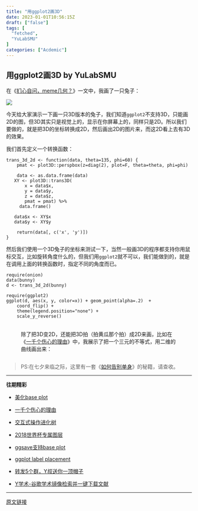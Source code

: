 ```yaml
---
title: "用ggplot2画3D"
date: 2023-01-01T10:56:15Z
draft: ["false"]
tags: [
  "fetched",
  "YuLabSMU"
]
categories: ["Acdemic"]
---
```

用ggplot2画3D by YuLabSMU
------
<div><section data-tools="新媒体管家" data-label="powered by xmt.cn"></section><section><p>在《<a href="http://mp.weixin.qq.com/s?__biz=MzI5NjUyNzkxMg==&amp;mid=2247485721&amp;idx=1&amp;sn=8a3ec024c2cdd455d815ef3ebd15bec2&amp;scene=21#wechat_redirect">扪心自问，meme几何？</a>》一文中，我画了一只兔子：</p><p><img data-backh="567" data-backw="558" data-before-oversubscription-url="https://mmbiz.qpic.cn/mmbiz_png/MPBFtnFrw4lj1IRINMdCVMIDianVyqQUOHnOGh09ibE230k6A0ZpA0Sppmn0LeuIpje37OoQ8HiaGvCPUeLYgtKqw/0?wx_fmt=png" data-copyright="0" data-ratio="1.0166270783847982" data-s="300,640" data-src="https://mmbiz.qpic.cn/mmbiz_png/MPBFtnFrw4lj1IRINMdCVMIDianVyqQUOHnOGh09ibE230k6A0ZpA0Sppmn0LeuIpje37OoQ8HiaGvCPUeLYgtKqw/640?wx_fmt=png" data-type="png" data-w="842" src="https://mmbiz.qpic.cn/mmbiz_png/MPBFtnFrw4lj1IRINMdCVMIDianVyqQUOHnOGh09ibE230k6A0ZpA0Sppmn0LeuIpje37OoQ8HiaGvCPUeLYgtKqw/640?wx_fmt=png"></p><p>今天给大家演示一下画一只3D版本的兔子，我们知道<code>ggplot2</code>不支持3D，只能画2D的图，但3D其实只是视觉上的，显示在你屏幕上的，同样只是2D。所以我们要做的，就是把3D的坐标转换成2D，然后画出2D的图片来，而这2D看上去有3D的效果。</p><p>我们首先定义一个转换函数：</p><pre><code>trans_3d_2d &lt;- <span><span>function</span><span>(data, theta=<span>135</span>, phi=<span>60</span>)</span> </span>{<br>    pmat &lt;- plot3D::perspbox(z=diag(<span>2</span>), plot=F, theta=theta, phi=phi)<br><br>    data &lt;- <span>as</span>.data.frame(data)<br>   XY &lt;- plot3D::trans3D(<br>       x = data$x,<br>       y = data$y,<br>       z = data$z,<br>       pmat = pmat) %&gt;%<br>     data.frame()<br><br>   data$x &lt;- XY$x<br>   data$y &lt;- XY$y<br><br>    <span>return</span>(data[, c(<span>'x'</span>, <span>'y'</span>)])<br>}<br></code></pre><p>然后我们使用一个3D兔子的坐标来测试一下，当然一般画3D的程序都支持你用鼠标交互，比如旋转角度什么的，但我们用<code>ggplot2</code>就不可以，我们能做到的，就是在调用上面的转换函数时，指定不同的角度而已。</p><pre><code><span>require</span>(onion)<br>data(bunny)<br>d &lt;- trans_3d_2d(bunny)<br><br><span>require</span>(ggplot2)<br>ggplot(d, aes(x, y, color=x)) + geom_point(alpha=<span>.2</span>)  + <br>    coord_flip() + <br>    theme(legend.position=<span>"none"</span>) + <br>    scale_y_reverse()<br></code></pre><figure><br><img data-backh="348" data-backw="558" data-before-oversubscription-url="https://mmbiz.qpic.cn/mmbiz_png/MPBFtnFrw4k4UrBeSqKKc86zVdXCCZcgMEYZGCOQS8ib0nmEUycRkibfLV981FZbqu0eGknt6fS8xu13Gqe9YIdw/640?wx_fmt=png" data-ratio="0.625" data-src="https://mmbiz.qpic.cn/mmbiz_png/MPBFtnFrw4k4UrBeSqKKc86zVdXCCZcgMEYZGCOQS8ib0nmEUycRkibfLV981FZbqu0eGknt6fS8xu13Gqe9YIdw/640?wx_fmt=png" data-type="png" data-w="1280" title="" src="https://mmbiz.qpic.cn/mmbiz_png/MPBFtnFrw4k4UrBeSqKKc86zVdXCCZcgMEYZGCOQS8ib0nmEUycRkibfLV981FZbqu0eGknt6fS8xu13Gqe9YIdw/640?wx_fmt=png"><br>除了把3D变2D，还能把3D拍（拍黄瓜那个拍）成2D来画，比如在《<a href="http://mp.weixin.qq.com/s?__biz=MzI5NjUyNzkxMg==&amp;mid=2247485521&amp;idx=1&amp;sn=626503f55d9994af5b89cb8c69ea3a72&amp;scene=21#wechat_redirect">一千个伤心的理由</a>》中，我展示了把一个三元的不等式，用二维的曲线画出来：</figure><img data-backh="558" data-backw="558" data-before-oversubscription-url="https://mmbiz.qpic.cn/mmbiz_png/MPBFtnFrw4k6SSxKpibCbqhwkGiceGiboDiaq5mekribibZBDbUHOsWM1l1ffUdCcoicq6ptZ9wa9dwWQlp6rIIibuCs0w/?wx_fmt=png" data-ratio="1" data-src="https://mmbiz.qpic.cn/mmbiz_png/MPBFtnFrw4k6SSxKpibCbqhwkGiceGiboDiaq5mekribibZBDbUHOsWM1l1ffUdCcoicq6ptZ9wa9dwWQlp6rIIibuCs0w/640?wx_fmt=png" data-type="png" data-w="2099" title="" src="https://mmbiz.qpic.cn/mmbiz_png/MPBFtnFrw4k6SSxKpibCbqhwkGiceGiboDiaq5mekribibZBDbUHOsWM1l1ffUdCcoicq6ptZ9wa9dwWQlp6rIIibuCs0w/640?wx_fmt=png"></section><section><blockquote><p>PS:在七夕来临之际，这里有一套《<a href="https://mp.weixin.qq.com/s?__biz=MzI5NjUyNzkxMg==&amp;mid=2247484778&amp;idx=1&amp;sn=6c654f2c807ee802bb06491998d36830&amp;scene=21#wechat_redirect">如何告别单身</a>》的秘籍，请查收。</p></blockquote></section><section><section><hr><p><strong>往期精彩</strong></p><ul><li><p><a href="http://mp.weixin.qq.com/s?__biz=MzI5NjUyNzkxMg==&amp;mid=2247485537&amp;idx=1&amp;sn=98f4072d4ba130cd3129a005292cef13&amp;scene=21#wechat_redirect">美化base plot</a></p></li><li><p><a href="http://mp.weixin.qq.com/s?__biz=MzI5NjUyNzkxMg==&amp;mid=2247485521&amp;idx=1&amp;sn=626503f55d9994af5b89cb8c69ea3a72&amp;scene=21#wechat_redirect">一千个伤心的理由</a></p></li><li><p><a href="http://mp.weixin.qq.com/s?__biz=MzI5NjUyNzkxMg==&amp;mid=2247484185&amp;idx=1&amp;sn=513c35f617ba7942c883ded5886a389b&amp;scene=21#wechat_redirect">交互式操作进化树</a></p></li><li><p><a href="https://mp.weixin.qq.com/s?__biz=MzI5NjUyNzkxMg==&amp;mid=2247486088&amp;idx=1&amp;sn=a958a1373b697cec1df2ba7f2fcd4f97&amp;scene=21#wechat_redirect">2018世界杯专属图层</a></p></li><li><p><a href="https://mp.weixin.qq.com/s?__biz=MzI5NjUyNzkxMg==&amp;mid=2247486133&amp;idx=1&amp;sn=506c42856f734f5754043f737fcfd105&amp;scene=21#wechat_redirect">ggsave支持base plot</a></p></li><li><p><a href="https://mp.weixin.qq.com/s?__biz=MzI5NjUyNzkxMg==&amp;mid=2247486236&amp;idx=1&amp;sn=d841077216669ac1b5ad7c49648e3367&amp;scene=21#wechat_redirect">ggplot label placement</a></p></li><li><p><a href="https://mp.weixin.qq.com/s?__biz=MzI5NjUyNzkxMg==&amp;mid=2247485271&amp;idx=1&amp;sn=cdeb01124341ed8a0a6f6f2620ddada9&amp;scene=21#wechat_redirect">转发5个群，Y叔送你一顶帽子</a></p></li><li><p><a href="https://mp.weixin.qq.com/s?__biz=MzI5NjUyNzkxMg==&amp;mid=2247485584&amp;idx=2&amp;sn=575b802667f94fd2665a43cdd8178f82&amp;scene=21#wechat_redirect">Y学术-谷歌学术镜像检索并一键下载文献</a></p></li></ul></section></section></div>  
<hr>
<a href="https://mp.weixin.qq.com/s/W0-QoNY25XXQm6SYe3EpIA",target="_blank" rel="noopener noreferrer">原文链接</a>
